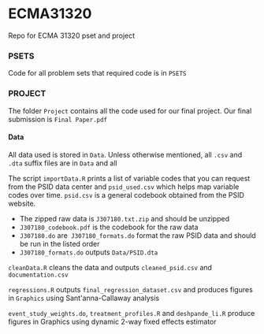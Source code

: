 # ECMA31320
Repo for ECMA 31320 pset and project

### PSETS

Code for all problem sets that required code is in `PSETS` 

### PROJECT

The folder `Project` contains all the code used for our final project. Our final submission is `Final Paper.pdf`

#### Data 

All data used is stored in `Data`. Unless otherwise mentioned, all `.csv` and `.dta` suffix files are in `Data` and all 



 The script `importData.R` prints a list of variable codes that you can request from the PSID data center and `psid_used.csv` which helps map variable codes over time. `psid.csv` is a general codebook obtained from the PSID website. 

- The zipped raw data is `J307180.txt.zip` and should be unzipped
- `J307180_codebook.pdf` is the codebook for the raw data
- `J307180.do` are` J307180_formats.do` format the raw PSID data and should be run in the listed order
- `J307180_formats.do` outputs `Data/PSID.dta`

`cleanData.R` cleans the data and outputs `cleaned_psid.csv` and `documentation.csv` 

`regressions.R` outputs `final_regression_dataset.csv` and produces figures in `Graphics` using Sant'anna-Callaway analysis

`event_study_weights.do`, `treatment_profiles.R` and `deshpande_li.R` produce figures in Graphics using dynamic 2-way fixed effects estimator





